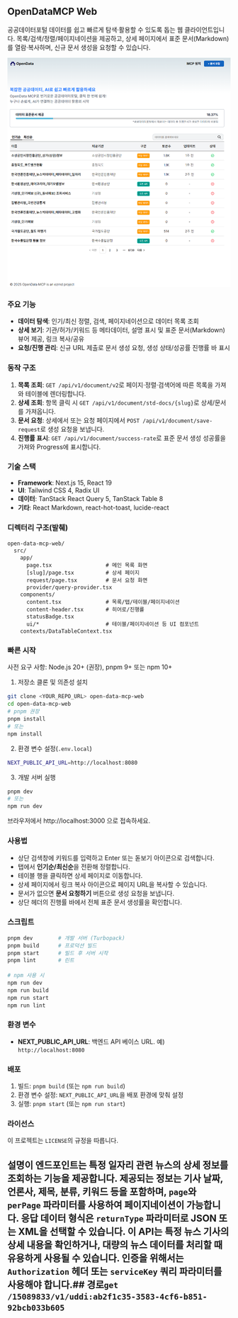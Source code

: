 ## OpenDataMCP Web

공공데이터포털 데이터를 쉽고 빠르게 탐색·활용할 수 있도록 돕는 웹 클라이언트입니다. 목록/검색/정렬/페이지네이션을 제공하고, 상세 페이지에서 표준 문서(Markdown)를 열람·복사하며, 신규 문서 생성을 요청할 수 있습니다.

![데모 이미지](public/img/demo.png)

### 주요 기능

- **데이터 탐색**: 인기/최신 정렬, 검색, 페이지네이션으로 데이터 목록 조회
- **상세 보기**: 기관/허가/키워드 등 메타데이터, 설명 표시 및 표준 문서(Markdown) 뷰어 제공, 링크 복사/공유
- **요청/진행 관리**: 신규 URL 제출로 문서 생성 요청, 생성 상태/성공률 진행률 바 표시

### 동작 구조

1. **목록 조회**: `GET /api/v1/document/v2`로 페이지·정렬·검색어에 따른 목록을 가져와 테이블에 렌더링합니다.
2. **상세 조회**: 항목 클릭 시 `GET /api/v1/document/std-docs/{slug}`로 상세/문서를 가져옵니다.
3. **문서 요청**: 상세에서 또는 요청 페이지에서 `POST /api/v1/document/save-request`로 생성 요청을 보냅니다.
4. **진행률 표시**: `GET /api/v1/document/success-rate`로 표준 문서 생성 성공률을 가져와 Progress에 표시합니다.

### 기술 스택

- **Framework**: Next.js 15, React 19
- **UI**: Tailwind CSS 4, Radix UI
- **데이터**: TanStack React Query 5, TanStack Table 8
- **기타**: React Markdown, react-hot-toast, lucide-react

### 디렉터리 구조(발췌)

```text
open-data-mcp-web/
  src/
    app/
      page.tsx                 # 메인 목록 화면
      [slug]/page.tsx          # 상세 페이지
      request/page.tsx         # 문서 요청 화면
      provider/query-provider.tsx
    components/
      content.tsx              # 목록/탭/테이블/페이지네이션
      content-header.tsx       # 히어로/진행률
      statusBadge.tsx
      ui/*                     # 테이블/페이지네이션 등 UI 컴포넌트
    contexts/DataTableContext.tsx
```

### 빠른 시작

사전 요구 사항: Node.js 20+ (권장), pnpm 9+ 또는 npm 10+

1. 저장소 클론 및 의존성 설치

```bash
git clone <YOUR_REPO_URL> open-data-mcp-web
cd open-data-mcp-web
# pnpm 권장
pnpm install
# 또는
npm install
```

2. 환경 변수 설정(`.env.local`)

```bash
NEXT_PUBLIC_API_URL=http://localhost:8080
```

3. 개발 서버 실행

```bash
pnpm dev
# 또는
npm run dev
```

브라우저에서 http://localhost:3000 으로 접속하세요.

### 사용법

- 상단 검색창에 키워드를 입력하고 Enter 또는 돋보기 아이콘으로 검색합니다.
- 탭에서 **인기순/최신순**을 전환해 정렬합니다.
- 테이블 행을 클릭하면 상세 페이지로 이동합니다.
- 상세 페이지에서 링크 복사 아이콘으로 페이지 URL을 복사할 수 있습니다.
- 문서가 없으면 **문서 요청하기** 버튼으로 생성 요청을 보냅니다.
- 상단 헤더의 진행률 바에서 전체 표준 문서 생성률을 확인합니다.

### 스크립트

```bash
pnpm dev        # 개발 서버 (Turbopack)
pnpm build      # 프로덕션 빌드
pnpm start      # 빌드 후 서버 시작
pnpm lint       # 린트

# npm 사용 시
npm run dev
npm run build
npm run start
npm run lint
```

### 환경 변수

- **NEXT_PUBLIC_API_URL**: 백엔드 API 베이스 URL. 예) `http://localhost:8080`

### 배포

1. 빌드: `pnpm build` (또는 `npm run build`)
2. 환경 변수 설정: `NEXT_PUBLIC_API_URL`을 배포 환경에 맞춰 설정
3. 실행: `pnpm start` (또는 `npm run start`)

### 라이선스

이 프로젝트는 `LICENSE`의 규정을 따릅니다.

## 설명이 엔드포인트는 특정 일자리 관련 뉴스의 상세 정보를 조회하는 기능을 제공합니다. 제공되는 정보는 기사 날짜, 언론사, 제목, 분류, 키워드 등을 포함하며, `page`와 `perPage` 파라미터를 사용하여 페이지네이션이 가능합니다. 응답 데이터 형식은 `returnType` 파라미터로 JSON 또는 XML을 선택할 수 있습니다. 이 API는 특정 뉴스 기사의 상세 내용을 확인하거나, 대량의 뉴스 데이터를 처리할 때 유용하게 사용될 수 있습니다. 인증을 위해서는 `Authorization` 헤더 또는 `serviceKey` 쿼리 파라미터를 사용해야 합니다.## 경로`get /15089833/v1/uddi:ab2f1c35-3583-4cf6-b851-92bcb033b605`

